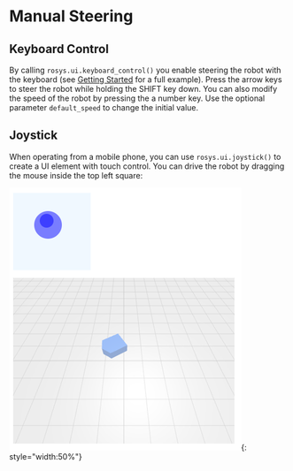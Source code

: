 # Manual Steering

## Keyboard Control

By calling `rosys.ui.keyboard_control()` you enable steering the robot with the keyboard (see [Getting Started](../getting_started.md) for a full example).
Press the arrow keys to steer the robot while holding the SHIFT key down.
You can also modify the speed of the robot by pressing the a number key.
Use the optional parameter `default_speed` to change the initial value.

## Joystick

When operating from a mobile phone, you can use `rosys.ui.joystick()` to create a UI element with touch control.
You can drive the robot by dragging the mouse inside the top left square:

![Joystick](manual_steering_joystick.png){: style="width:50%"}
